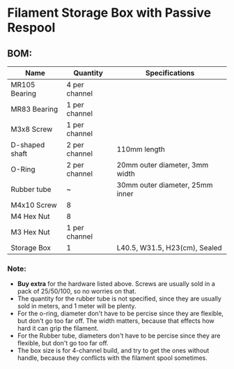 # Filament Storage Box with Passive Respool

## BOM:

| Name           | Quantity      | Specifications                  |
|----------------|---------------|---------------------------------|
| MR105 Bearing  | 4 per channel |                                 |
| MR83 Bearing   | 1 per channel |                                 |
| M3x8 Screw     | 1 per channel |                                 |
| D-shaped shaft | 2 per channel | 110mm length                    |
| O-Ring         | 2 per channel | 20mm outer diameter, 3mm width  |
| Rubber tube    | ~             | 30mm outer diameter, 25mm inner |
| M4x10 Screw    | 8             |                                 |
| M4 Hex Nut     | 8             |                                 |
| M3 Hex Nut     | 1 per channel |                                 |
| Storage Box    | 1             | L40.5, W31.5, H23(cm), Sealed   |

### Note:
- **Buy extra** for the hardware listed above. Screws are usually sold in a pack of 25/50/100, so no worries on that.
- The quantity for the rubber tube is not specified, since they are usually sold in meters, and 1 meter will be plenty.
- For the o-ring, diameter don't have to be percise since they are flexible, but don't go too far off. The width matters, because that effects how hard it can grip the filament.
- For the Rubber tube, diameters don't have to be percise since they are flexible, but don't go too far off.
- The box size is for 4-channel build, and try to get the ones without handle, because they conflicts with the filament spool sometimes.
